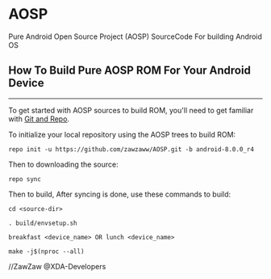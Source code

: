 # AOSP
Pure Android Open Source Project (AOSP) SourceCode For building Android OS

## How To Build Pure AOSP ROM For Your Android Device ##
---------------

To get started with AOSP sources to build ROM, you'll need to get
familiar with [Git and Repo](https://source.android.com/source/using-repo.html).

To initialize your local repository using the AOSP trees to build ROM:

    repo init -u https://github.com/zawzaww/AOSP.git -b android-8.0.0_r4

Then to downloading the source:

    repo sync


Then to build,
After syncing is done, use these commands to build:

    cd <source-dir>

    . build/envsetup.sh

    breakfast <device_name> OR lunch <device_name>

    make -j$(nproc --all)


//ZawZaw @XDA-Developers
